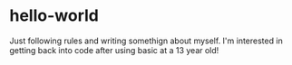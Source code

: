 # hello-world
Just following rules
and writing somethign about myself.  I'm interested in getting back into code after using basic at a 13 year old!
